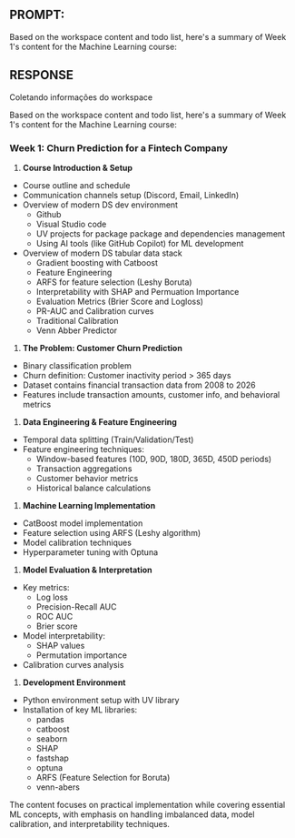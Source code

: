 ## PROMPT:

Based on the workspace content and todo list, here's a summary of Week 1's content for the Machine Learning course:

## RESPONSE
Coletando informações do workspace

Based on the workspace content and todo list, here's a summary of Week 1's content for the Machine Learning course:

### Week 1: Churn Prediction for a Fintech Company

1. **Course Introduction & Setup**
- Course outline and schedule
- Communication channels setup (Discord, Email, LinkedIn)
- Overview of modern DS dev environment
  - Github
  - Visual Studio code
  - UV projects for package package and dependencies management
  - Using AI tools (like GitHub Copilot) for ML development
- Overview of modern DS tabular data stack
  - Gradient boosting with Catboost
  - Feature Engineering
  - ARFS for feature selection (Leshy Boruta)
  - Interpretability with SHAP and Permuation Importance
  - Evaluation Metrics (Brier Score and Logloss)
  - PR-AUC and Calibration curves
  - Traditional Calibration
  -  Venn Abber Predictor


1. **The Problem: Customer Churn Prediction**
- Binary classification problem
- Churn definition: Customer inactivity period > 365 days
- Dataset contains financial transaction data from 2008 to 2026
- Features include transaction amounts, customer info, and behavioral metrics

1. **Data Engineering & Feature Engineering**
- Temporal data splitting (Train/Validation/Test)
- Feature engineering techniques:
  - Window-based features (10D, 90D, 180D, 365D, 450D periods)
  - Transaction aggregations
  - Customer behavior metrics
  - Historical balance calculations

1. **Machine Learning Implementation**
- CatBoost model implementation
- Feature selection using ARFS (Leshy algorithm)
- Model calibration techniques
- Hyperparameter tuning with Optuna

1. **Model Evaluation & Interpretation**
- Key metrics:
  - Log loss
  - Precision-Recall AUC
  - ROC AUC
  - Brier score
- Model interpretability:
  - SHAP values
  - Permutation importance
- Calibration curves analysis

1. **Development Environment**
- Python environment setup with UV library
- Installation of key ML libraries:
  - pandas
  - catboost
  - seaborn
  - SHAP
  - fastshap
  - optuna
  - ARFS (Feature Selection for Boruta)
  - venn-abers

The content focuses on practical implementation while covering essential ML concepts, with emphasis on handling imbalanced data, model calibration, and interpretability techniques.